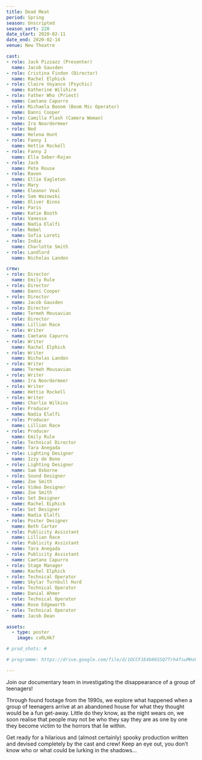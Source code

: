 ```yaml
---
title: Dead Meat
period: Spring
season: Unscripted
season_sort: 220
date_start: 2020-02-11
date_end: 2020-02-14
venue: New Theatre

cast:
- role: Jack Pizzazz (Presenter)
  name: Jacob Gausden
- role: Cristina Findon (Director)
  name: Rachel Elphick
- role: Claire Voyance (Psychic)
  name: Katherine Wilshire
- role: Father Who (Priest)
  name: Caetano Capurro
- role: Michaela Booom (Boom Mic Operator)
  name: Danni Cooper
- role: Camilla Flash (Camera Woman)
  name: Ira Noordermeer
- role: Ned
  name: Helena Hunt
- role: Fanny 1
  name: Hettie Rockell
- role: Fanny 2
  name: Ella Seber-Rajan
- role: Jack
  name: Pete Rouse
- role: Raven
  name: Ellie Eagleton
- role: Mary
  name: Eleanor Veal
- role: Sam Wazowski
  name: Oliver Binns
- role: Paris
  name: Katie Booth
- role: Vanessa
  name: Nadia Elalfi
- role: Rebel
  name: Sofia Loreti
- role: Indie
  name: Charlotte Smith
- role: Landlord
  name: Nicholas Landon

crew:
- role: Director
  name: Emily Rule
- role: Director
  name: Danni Cooper
- role: Director
  name: Jacob Gausden
- role: Director
  name: Termeh Mousavian
- role: Director
  name: Lillian Race
- role: Writer
  name: Caetano Capurro
- role: Writer
  name: Rachel Elphick
- role: Writer
  name: Nicholas Landon
- role: Writer
  name: Termeh Mousavian
- role: Writer
  name: Ira Noordermeer
- role: Writer
  name: Hettie Rockell
- role: Writer
  name: Charlie Wilkins
- role: Producer
  name: Nadia Elalfi
- role: Producer
  name: Lillian Race
- role: Producer
  name: Emily Rule
- role: Technical Director 
  name: Tara Anegada
- role: Lighting Designer 
  name: Izzy de Bono
- role: Lighting Designer 
  name: Sam Osborne
- role: Sound Designer 
  name: Zoe Smith
- role: Video Designer 
  name: Zoe Smith
- role: Set Designer 
  name: Rachel ELphick
- role: Set Designer 
  name: Nadia Elalfi
- role: Poster Designer 
  name: Beth Carter
- role: Publicity Assistant 
  name: Lillian Race
- role: Publicity Assistant 
  name: Tara Anegada
- role: Publicity Assistant 
  name: Caetano Capurro
- role: Stage Manager 
  name: Rachel Elphick
- role: Technical Operator
  name: Skylar Turnbull Hurd
- role: Technical Operator
  name: Danial Ahmer
- role: Technical Operator
  name: Rose Edgeworth
- role: Technical Operator
  name: Jacob Dean

assets:
  - type: poster
    image: cxRLHk7

# prod_shots: #

# programme: https://drive.google.com/file/d/1OCCF1E4b96SSQ7Trh4fsuMHsHpTKuWpi/view?usp=sharing

---
```


Join our documentary team in investigating the disappearance of a group of teenagers! 

Through found footage from the 1990s, we explore what happened when a group of teenagers arrive at an abandoned house for what they thought would be a fun get-away. Little do they know, as the night wears on, we soon realise that people may not be who they say they are as one by one they become victim to the horrors that lie within.
 
Get ready for a hilarious and (almost certainly) spooky production written and devised completely by the cast and crew! Keep an eye out, you don’t know who or what could be lurking in the shadows…
